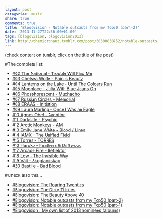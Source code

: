 ```yaml
---
layout: post
categories: music
share: true
comments: true
title: 'Blogovision - Notable outcasts from my Top50 (part-2)'
date: '2013-11-27T22:56:00+01:00'
tags: [blogovision, blogovision2013]
link: http://themicronaut.tumblr.com/post/68300038752/notable-outcasts-part2
---
```

(check content on tumblr, click on the title of the post)


#The complete list:

* [#02 The National - Trouble Will Find Me](/music/blogovision2013-no02/)
* [#03 Chelsea Wolfe - Pain is Beauty](/music/blogovision2013-no03/)
* [#04 Lanterns on the Lake - Until The Colours Run](/music/blogovision2013-no04/)
* [#05 Moonface - Julia With Blue Jeans On](/music/blogovision2013-no05/)
* [#06 Phosphorescent - Muchacho](/music/blogovision2013-no06/)
* [#07 Russian Circles - Memorial](/music/blogovision2013-no07/)
* [#08 ERAAS - Initiation](/music/blogovision2013-no08/)
* [#09 Laura Marling - Once I Was an Eagle](/music/blogovision2013-no09/)
* [#10 Agnes Obel - Aventine](/music/blogovision2013-no10/)
* [#11 Darkside - Psychic](/music/blogovision2013-no11/)
* [#12 Arctic Monkeys - AM](/music/blogovision2013-no12/)
* [#13 Emily Jane White - Blood / Lines](/music/blogovision2013-no13/)
* [#14 IAMX - The Unified Field](/music/blogovision2013-no14/)
* [#15 Torres - TORRES](/music/blogovision2013-no15/)
* [#16 Haruko - Feathers & Driftwood](/music/blogovision2013-no16/)
* [#17 Arcade Fire - Reflektor](/music/blogovision2013-no17/)
* [#18 Low - The Invisible Way](/music/blogovision2013-no18/)
* [#19 Vàli - Skoglandskap](/music/blogovision2013-no19/)
* [#20 Bastille - Bad Blood](/music/blogovision2013-no20/)

#Check also this…

* [#Blogovision: The Roaring Twenties](/music/the-roaring-twenties/)
* [#Blogovision: The Dirty Thirties](/music/blogovision-the-dirty-thirties/)
* [#Blogovision: The Beauty Above 40](/music/beauty-above-40/)
* [#Blogovision: Notable outcasts from my Top50 (part-2)](/music/notable-outcasts-part2/)
* [#Blogovision: Notable outcasts from my Top50 (part-1)](/music/notable-outcasts-part1/)
* [#Blogovision : My own list of 2013 nominees (albums)](/music/blogovision-my-own-list-of-2013-nominees-albums/)